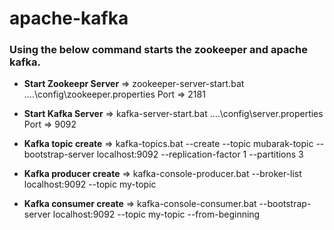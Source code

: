 # apache-kafka
### Using the below command starts the zookeeper and apache kafka.

* **Start Zookeepr Server** => zookeeper-server-start.bat ..\..\config\zookeeper.properties
  Port => 2181

*  **Start Kafka Server** => kafka-server-start.bat ..\..\config\server.properties
   Port => 9092

* **Kafka topic create** => kafka-topics.bat --create --topic mubarak-topic --bootstrap-server localhost:9092 --replication-factor 1 --partitions 3

* **Kafka producer create** => kafka-console-producer.bat --broker-list localhost:9092 --topic my-topic

* **Kafka consumer create** => kafka-console-consumer.bat --bootstrap-server localhost:9092 --topic my-topic --from-beginning
